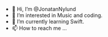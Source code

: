 - 👋 Hi, I’m @JonatanNylund
- 👀 I’m interested in Music and coding.
- 🌱 I’m currently learning Swift.
- 📫 How to reach me ...

<!---
JonatanNylund/JonatanNylund is a ✨ special ✨ repository because its `README.md` (this file) appears on your GitHub profile.
You can click the Preview link to take a look at your changes.
--->
